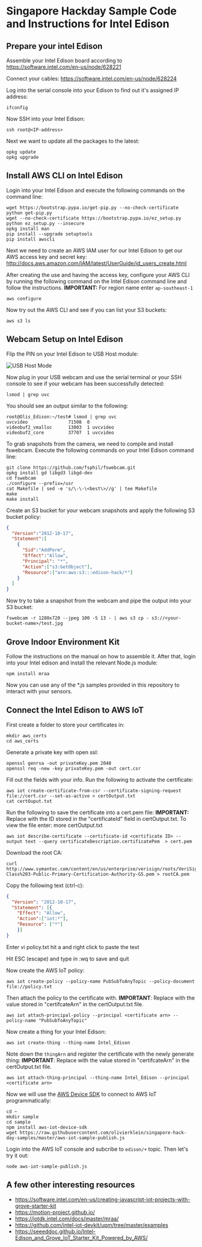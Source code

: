 # Singapore Hackday Sample Code and Instructions for Intel Edison

## Prepare your intel Edison

Assemble your Intel Edison board according to https://software.intel.com/en-us/node/628221

Connect your cables: https://software.intel.com/en-us/node/628224


Log into the serial console into your Edison to find out it's assigned IP address:
```
ifconfig
```

Now SSH into your Intel Edison:
```
ssh root@<IP-address>
```

Next we want to update all the packages to the latest:

```
opkg update
opkg upgrade
```

## Install AWS CLI on Intel Edison

Login into your Intel Edison and execute the following commands on the command line:

```
wget https://bootstrap.pypa.io/get-pip.py --no-check-certificate
python get-pip.py
wget --no-check-certificate https://bootstrap.pypa.io/ez_setup.py
python ez_setup.py --insecure
opkg install man
pip install --upgrade setuptools
pip install awscli
```

Next we need to create an AWS IAM user for our Intel Edison to get our AWS access key and secret key: http://docs.aws.amazon.com/IAM/latest/UserGuide/id_users_create.html

After creating the use and having the access key, configure your AWS CLI by running the following command on the Intel Edison command line and follow the instructions. **IMPORTANT:** For region name enter `ap-southeast-1`

```
aws configure
```

Now try out the AWS CLI and see if you can list your S3 buckets:

```
aws s3 ls
```

## Webcam Setup on Intel Edison
Flip the PIN on your Intel Edison to USB Host module:

![USB Host Mode](https://software.intel.com/sites/default/files/did_feeds_images/cd3fb0c6-25c2-468f-974e-46368a26db64/cd3fb0c6-25c2-468f-974e-46368a26db64-imageId=4642a5cc-b57f-4a9a-a3bc-7f8af8dad55e.jpg)

Now plug in your USB webcam and use the serial terminal or your SSH console to see if your webcam has been successfully detected:

```
lsmod | grep uvc
```

You should see an output similar to the following:
```
root@Olis_Edison:~/test# lsmod | grep uvc
uvcvideo               71508  0
videobuf2_vmalloc      13003  1 uvcvideo
videobuf2_core         37707  1 uvcvideo
```

To grab snapshots from the camera, we need to compile and install fswebcam. Execute the following commands on your Intel Edison command line:

```
git clone https://github.com/fsphil/fswebcam.git
opkg install gd libgd3 libgd-dev
cd fswebcam
./configure --prefix=/usr
cat Makefile | sed -e 's/\-\-\<best\>//g' | tee Makefile
make
make install
```

Create an S3 bucket for your webcam snapshots and apply the following S3 bucket policy:

```json
{
  "Version":"2012-10-17",
  "Statement":[
    {
      "Sid":"AddPerm",
      "Effect":"Allow",
      "Principal": "*",
      "Action":["s3:GetObject"],
      "Resource":["arn:aws:s3:::edison-hack/*"]
    }
  ]
}
```

Now try to take a snapshot from the webcam and pipe the output into your S3 bucket:

```
fswebcam -r 1280x720 --jpeg 100 -S 13 - | aws s3 cp - s3://<your-bucket-name>/test.jpg
```

## Grove Indoor Environment Kit

Follow the instructions on the manual on how to assemble it. After that, login into your Intel edison and install the relevant Node.js module:

```
npm install mraa
```

Now you can use any of the \*.js samples provided in this repository to interact with your sensors.

## Connect the Intel Edison to AWS IoT

First create a folder to store your certificates in:
```
mkdir aws_certs
cd aws_certs
```

Generate a private key with open ssl:
```
openssl genrsa -out privateKey.pem 2048
openssl req -new -key privateKey.pem -out cert.csr
```

Fill out the fields with your info.
Run the following to activate the certificate:

```
aws iot create-certificate-from-csr --certificate-signing-request file://cert.csr --set-as-active > certOutput.txt
cat certOuput.txt
```

Run the following to save the certificate into a cert.pem file: **IMPORTANT:** Replace <certificate ID> with the ID stored in the "certificateId" field in certOutput.txt. To view the file enter: more certOutput.txt

```
aws iot describe-certificate --certificate-id <certificate ID> --output text --query certificateDescription.certificatePem  > cert.pem
```

Download the root CA:
```
curl http://www.symantec.com/content/en/us/enterprise/verisign/roots/VeriSign-Class%203-Public-Primary-Certification-Authority-G5.pem > rootCA.pem
```

Copy the following text (ctrl-c):
```json
{
  "Version": "2012-10-17",
  "Statement": [{
    "Effect": "Allow",
    "Action":["iot:*"],
    "Resource": ["*"]
    }]
}
```

Enter vi policy.txt hit a and right click to paste the text

Hit ESC (escape) and type in :wq to save and quit

Now create the AWS IoT policy:
```
aws iot create-policy --policy-name PubSubToAnyTopic --policy-document file://policy.txt
```

Then attach the policy to the certificate with. **IMPORTANT**: Replace <certificate arn> with the  value stored in "certifcateArn" in the certOutput.txt file.

```
aws iot attach-principal-policy --principal <certificate arn> --policy-name "PubSubToAnyTopic"
```

Now create a thing for your Intel Edison:

```
aws iot create-thing --thing-name Intel_Edison
```

Note down the `thingArn` and register the certificate with the newly generate thing: **IMPORTANT**: Replace <certificate arn> with the  value stored in "certifcateArn" in the certOutput.txt file.

```
aws iot attach-thing-principal --thing-name Intel_Edison --principal <certificate arn>
```

Now we will use the [AWS Device SDK](https://aws.amazon.com/iot/sdk/) to connect to AWS IoT programmatically:

```
cd ~
mkdir sample
cd sample
npm install aws-iot-device-sdk
wget https://raw.githubusercontent.com/olivierklein/singapore-hack-day-samples/master/aws-iot-sample-publish.js
```

Login into the AWS IoT console and subcribe to `edison/+` topic. Then let's try it out:

```
node aws-iot-sample-publish.js
```

## A few other interesting resources

* https://software.intel.com/en-us/creating-javascript-iot-projects-with-grove-starter-kit
* https://motion-project.github.io/
* https://iotdk.intel.com/docs/master/mraa/
* https://github.com/intel-iot-devkit/upm/tree/master/examples
* https://seeeddoc.github.io/Intel-Edison_and_Grove_IoT_Starter_Kit_Powered_by_AWS/
